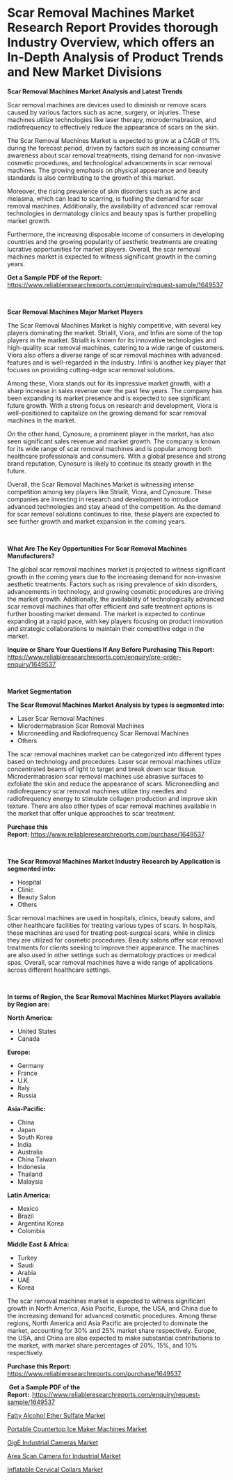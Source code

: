 <p><h1>Scar Removal Machines Market Research Report Provides thorough Industry Overview, which offers an In-Depth Analysis of Product Trends and New Market Divisions</h1></p><p><strong>Scar Removal Machines Market Analysis and Latest Trends</strong></p>
<p><p>Scar removal machines are devices used to diminish or remove scars caused by various factors such as acne, surgery, or injuries. These machines utilize technologies like laser therapy, microdermabrasion, and radiofrequency to effectively reduce the appearance of scars on the skin.</p><p>The Scar Removal Machines Market is expected to grow at a CAGR of 11% during the forecast period, driven by factors such as increasing consumer awareness about scar removal treatments, rising demand for non-invasive cosmetic procedures, and technological advancements in scar removal machines. The growing emphasis on physical appearance and beauty standards is also contributing to the growth of this market.</p><p>Moreover, the rising prevalence of skin disorders such as acne and melasma, which can lead to scarring, is fuelling the demand for scar removal machines. Additionally, the availability of advanced scar removal technologies in dermatology clinics and beauty spas is further propelling market growth.</p><p>Furthermore, the increasing disposable income of consumers in developing countries and the growing popularity of aesthetic treatments are creating lucrative opportunities for market players. Overall, the scar removal machines market is expected to witness significant growth in the coming years.</p></p>
<p><strong>Get a Sample PDF of the Report:&nbsp;</strong> <a href="https://www.reliableresearchreports.com/enquiry/request-sample/1649537">https://www.reliableresearchreports.com/enquiry/request-sample/1649537</a></p>
<p>&nbsp;</p>
<p><strong>Scar Removal Machines Major Market Players</strong></p>
<p><p>The Scar Removal Machines Market is highly competitive, with several key players dominating the market. Strialit, Viora, and Infini are some of the top players in the market. Strialit is known for its innovative technologies and high-quality scar removal machines, catering to a wide range of customers. Viora also offers a diverse range of scar removal machines with advanced features and is well-regarded in the industry. Infini is another key player that focuses on providing cutting-edge scar removal solutions.</p><p>Among these, Viora stands out for its impressive market growth, with a sharp increase in sales revenue over the past few years. The company has been expanding its market presence and is expected to see significant future growth. With a strong focus on research and development, Viora is well-positioned to capitalize on the growing demand for scar removal machines in the market.</p><p>On the other hand, Cynosure, a prominent player in the market, has also seen significant sales revenue and market growth. The company is known for its wide range of scar removal machines and is popular among both healthcare professionals and consumers. With a global presence and strong brand reputation, Cynosure is likely to continue its steady growth in the future.</p><p>Overall, the Scar Removal Machines Market is witnessing intense competition among key players like Strialit, Viora, and Cynosure. These companies are investing in research and development to introduce advanced technologies and stay ahead of the competition. As the demand for scar removal solutions continues to rise, these players are expected to see further growth and market expansion in the coming years.</p></p>
<p>&nbsp;</p>
<p><strong>What Are The Key Opportunities For Scar Removal Machines Manufacturers?</strong></p>
<p><p>The global scar removal machines market is projected to witness significant growth in the coming years due to the increasing demand for non-invasive aesthetic treatments. Factors such as rising prevalence of skin disorders, advancements in technology, and growing cosmetic procedures are driving the market growth. Additionally, the availability of technologically advanced scar removal machines that offer efficient and safe treatment options is further boosting market demand. The market is expected to continue expanding at a rapid pace, with key players focusing on product innovation and strategic collaborations to maintain their competitive edge in the market.</p></p>
<p><strong>Inquire or Share Your Questions If Any Before Purchasing This Report:</strong> <a href="https://www.reliableresearchreports.com/enquiry/pre-order-enquiry/1649537">https://www.reliableresearchreports.com/enquiry/pre-order-enquiry/1649537</a></p>
<p>&nbsp;</p>
<p><strong>Market Segmentation</strong></p>
<p><strong>The Scar Removal Machines Market Analysis by types is segmented into:</strong></p>
<p><ul><li>Laser Scar Removal Machines</li><li>Microdermabrasion Scar Removal Machines</li><li>Microneedling and Radiofrequency Scar Removal Machines</li><li>Others</li></ul></p>
<p><p>The scar removal machines market can be categorized into different types based on technology and procedures. Laser scar removal machines utilize concentrated beams of light to target and break down scar tissue. Microdermabrasion scar removal machines use abrasive surfaces to exfoliate the skin and reduce the appearance of scars. Microneedling and radiofrequency scar removal machines utilize tiny needles and radiofrequency energy to stimulate collagen production and improve skin texture. There are also other types of scar removal machines available in the market that offer unique approaches to scar treatment.</p></p>
<p><strong>Purchase this Report:&nbsp;</strong><a href="https://www.reliableresearchreports.com/purchase/1649537">https://www.reliableresearchreports.com/purchase/1649537</a></p>
<p>&nbsp;</p>
<p><strong>The Scar Removal Machines Market Industry Research by Application is segmented into:</strong></p>
<p><ul><li>Hospital</li><li>Clinic</li><li>Beauty Salon</li><li>Others</li></ul></p>
<p><p>Scar removal machines are used in hospitals, clinics, beauty salons, and other healthcare facilities for treating various types of scars. In hospitals, these machines are used for treating post-surgical scars, while in clinics they are utilized for cosmetic procedures. Beauty salons offer scar removal treatments for clients seeking to improve their appearance. The machines are also used in other settings such as dermatology practices or medical spas. Overall, scar removal machines have a wide range of applications across different healthcare settings.</p></p>
<p>&nbsp;</p>
<p><strong>In terms of Region, the Scar Removal Machines Market Players available by Region are:</strong></p>
<p>
    <p> <strong> North America: </strong>
        <ul>
            <li>United States</li>
            <li>Canada</li>
        </ul>
        </p> 
    <p> <strong> Europe: </strong>
        <ul>
            <li>Germany</li>
            <li>France</li>
            <li>U.K.</li>
            <li>Italy</li>
            <li>Russia</li>
        </ul>
        </p> 
    <p> <strong> Asia-Pacific: </strong>
        <ul>
            <li>China</li>
            <li>Japan</li>
            <li>South Korea</li>
            <li>India</li>
            <li>Australia</li>
            <li>China Taiwan</li>
            <li>Indonesia</li>
            <li>Thailand</li>
            <li>Malaysia</li>
        </ul>
        </p> 
    <p> <strong> Latin America: </strong>
        <ul>
            <li>Mexico</li>
            <li>Brazil</li>
            <li>Argentina Korea</li>
            <li>Colombia</li>
        </ul>
        </p> 
    <p> <strong> Middle East & Africa: </strong>
        <ul>
            <li>Turkey</li>
            <li>Saudi</li>
            <li>Arabia</li>
            <li>UAE</li>
            <li>Korea</li>
        </ul>
    </p>
    </p>
<p><p>The scar removal machines market is expected to witness significant growth in North America, Asia Pacific, Europe, the USA, and China due to the increasing demand for advanced cosmetic procedures. Among these regions, North America and Asia Pacific are projected to dominate the market, accounting for 30% and 25% market share respectively. Europe, the USA, and China are also expected to make substantial contributions to the market, with market share percentages of 20%, 15%, and 10% respectively.</p></p>
<p><strong>Purchase this Report: </strong><a href="https://www.reliableresearchreports.com/purchase/1649537">https://www.reliableresearchreports.com/purchase/1649537</a></p>
<p>&nbsp;<strong>Get a Sample PDF of the Report:&nbsp;&nbsp;</strong><a href="https://www.reliableresearchreports.com/enquiry/request-sample/1649537">https://www.reliableresearchreports.com/enquiry/request-sample/1649537</a></p>
<p><strong></strong></p>
<p><p><a href="https://medium.com/@karleeprice2004/fatty-alcohol-ether-sulfate-market-exploring-market-share-market-trends-and-future-growth-8a52e59fd2d3">Fatty Alcohol Ether Sulfate Market</a></p><p><a href="https://github.com/kufem1/Market-Research-Report-List-1/blob/main/portable-countertop-ice-maker-machines-market.md">Portable Countertop Ice Maker Machines Market</a></p><p><a href="https://issuu.com/reportprime-2/docs/gige-industrial-cameras-market-size-2030.pptx">GigE Industrial Cameras Market</a></p><p><a href="https://issuu.com/reportprime-2/docs/area-scan-camera-for-industrial-market-size-2030.p">Area Scan Camera for Industrial Market</a></p><p><a href="https://github.com/kosella/Market-Research-Report-List-2/blob/main/inflatable-cervical-collars-market.md">Inflatable Cervical Collars Market</a></p></p>